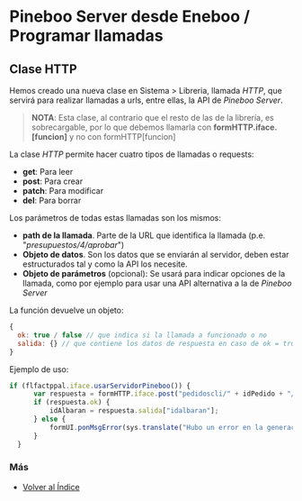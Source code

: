 # Pineboo Server desde Eneboo / Programar llamadas

## Clase HTTP
Hemos creado una nueva clase en Sistema > Libreria, llamada *HTTP*, que servirá para realizar llamadas a urls, entre ellas, la API de *Pineboo Server*.

> **NOTA**: Esta clase, al contrario que el resto de las de la librería, es sobrecargable, por lo que debemos llamarla con **formHTTP.iface.[funcion]** y no con formHTTP[funcion]

La clase *HTTP* permite hacer cuatro tipos de llamadas o requests:
* **get**: Para leer
* **post**: Para crear
* **patch**: Para modificar
* **del**: Para borrar

Los parámetros de todas estas llamadas son los mismos:
* **path de la llamada**. Parte de la URL que identifica la llamada (p.e. "*presupuestos/4/aprobar*")
* **Objeto de datos**. Son los datos que se enviarán al servidor, deben estar estructurados tal y como la API los necesite.
* **Objeto de parámetros** (opcional): Se usará para indicar opciones de la llamada, como por ejemplo para usar una API alternativa a la de *Pineboo Server*

La función devuelve un objeto:
  ```js
  {
    ok: true / false // que indica si la llamada a funcionado o no
    salida: {} // que contiene los datos de respuesta en caso de ok = true
  }
  ```

  Ejemplo de uso:

  ```js
  if (flfactppal.iface.usarServidorPineboo()) {
		var respuesta = formHTTP.iface.post("pedidoscli/" + idPedido + "/generar_albaran", {})
		if (respuesta.ok) {
			idAlbaran = respuesta.salida["idalbaran"];
		} else {
			formUI.ponMsgError(sys.translate("Hubo un error en la generación del albarán"), this);
		}
	}
  ```

### Más

  * [Volver al Índice](./index.md)
